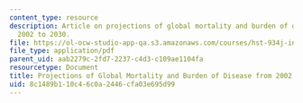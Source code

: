 ```yaml
---
content_type: resource
description: Article on projections of global mortality and burden of disease from
  2002 to 2030.
file: https://ol-ocw-studio-app-qa.s3.amazonaws.com/courses/hst-934j-introduction-to-global-medicine-bioscience-technologies-disparities-strategies-spring-2010/8c1489b110c46c0a2446cfa03e695d99_MITHST_934JS10_ses1_proj.pdf
file_type: application/pdf
parent_uid: aab2279c-2fd7-2237-c4d3-c109ae1104fa
resourcetype: Document
title: Projections of Global Mortality and Burden of Disease from 2002 to 2030
uid: 8c1489b1-10c4-6c0a-2446-cfa03e695d99
---
```

